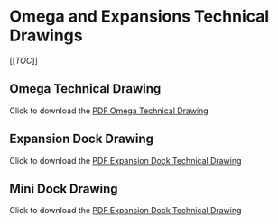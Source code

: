 # Omega and Expansions Technical Drawings

[[_TOC_]]

## Omega Technical Drawing
Click to download the [PDF Omega Technical Drawing](OMEGA_DRAWING.pdf)

## Expansion Dock Drawing

Click to download the [PDF Expansion Dock Technical Drawing](EXPANSION_DOCK_DRAWING.pdf)

## Mini Dock Drawing

Click to download the [PDF Expansion Dock Technical Drawing](MINI_DOCK_DRAWING.pdf)
